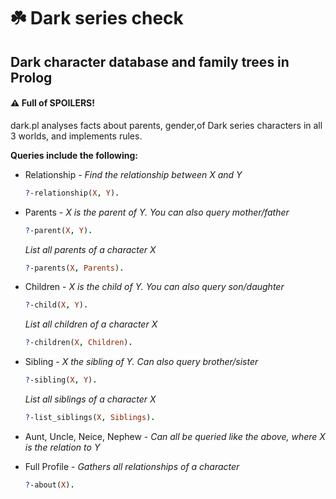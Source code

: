 # :shamrock: Dark series check
## Dark character database and family trees in Prolog

#### :warning: Full of SPOILERS!

dark.pl analyses facts about parents, gender,of Dark series characters in all 3 worlds, and implements rules.

**Queries include the following:**
* Relationship - _Find the relationship between X and Y_
  ```prolog
  ?-relationship(X, Y).
  ```
* Parents - _X is the parent of Y. You can also query mother/father_
  ```prolog
  ?-parent(X, Y). 
  ```
  _List all parents of a character X_
  ```prolog
  ?-parents(X, Parents).
  ```
* Children - _X is the child of Y. You can also query son/daughter_
  ```prolog
  ?-child(X, Y).
  ```
  _List all children of a character X_
  ```prolog
  ?-children(X, Children).
  ```
* Sibling - _X the sibling of Y. Can also query brother/sister_
  ```prolog
  ?-sibling(X, Y).
  ```
  _List all siblings of a character X_
  ```prolog
  ?-list_siblings(X, Siblings).
  ```
* Aunt, Uncle, Neice, Nephew - _Can all be queried like the above, where X is the relation to Y_

* Full Profile - _Gathers all relationships of a character_
  ```prolog
  ?-about(X).
  ```